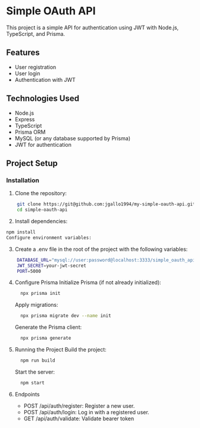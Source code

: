 # Simple OAuth API

This project is a simple API for authentication using JWT with Node.js, TypeScript, and Prisma.

## Features

- User registration
- User login
- Authentication with JWT

## Technologies Used

- Node.js
- Express
- TypeScript
- Prisma ORM
- MySQL (or any database supported by Prisma)
- JWT for authentication

## Project Setup

### Installation

1. Clone the repository:

```bash
    git clone https://git@github.com:jgallo1994/my-simple-oauth-api.git
    cd simple-oauth-api
```

2. Install dependencies:

```bash
npm install
Configure environment variables:
```

3. Create a .env file in the root of the project with the following variables:

```bash
    DATABASE_URL="mysql://user:password@localhost:3333/simple_oauth_api"
    JWT_SECRET=your-jwt-secret
    PORT=5000
```

4. Configure Prisma
   Initialize Prisma (if not already initialized):
   ```bash
     npx prisma init
   ```
   Apply migrations:
   ```bash
     npx prisma migrate dev --name init
   ```
   Generate the Prisma client:
   ```bash
     npx prisma generate
   ```
5. Running the Project
   Build the project:

   ```bash
     npm run build
   ```

   Start the server:

   ```bash
     npm start
   ```

6. Endpoints
   - POST /api/auth/register: Register a new user.
   - POST /api/auth/login: Log in with a registered user.
   - GET /api/auth/validate: Validate bearer token
